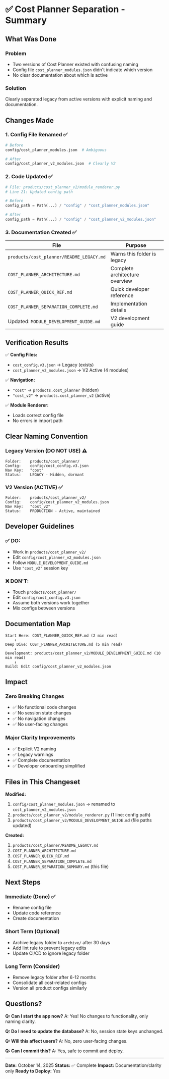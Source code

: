 # ✅ Cost Planner Separation - Summary

## What Was Done

### Problem
- Two versions of Cost Planner existed with confusing naming
- Config file `cost_planner_modules.json` didn't indicate which version
- No clear documentation about which is active

### Solution
Clearly separated legacy from active versions with explicit naming and documentation.

## Changes Made

### 1. Config File Renamed ✅
```bash
# Before
config/cost_planner_modules.json  # Ambiguous

# After  
config/cost_planner_v2_modules.json  # Clearly V2
```

### 2. Code Updated ✅
```python
# File: products/cost_planner_v2/module_renderer.py
# Line 21: Updated config path

# Before
config_path = Path(...) / "config" / "cost_planner_modules.json"

# After
config_path = Path(...) / "config" / "cost_planner_v2_modules.json"
```

### 3. Documentation Created ✅

| File | Purpose |
|------|---------|
| `products/cost_planner/README_LEGACY.md` | Warns this folder is legacy |
| `COST_PLANNER_ARCHITECTURE.md` | Complete architecture overview |
| `COST_PLANNER_QUICK_REF.md` | Quick developer reference |
| `COST_PLANNER_SEPARATION_COMPLETE.md` | Implementation details |
| Updated: `MODULE_DEVELOPMENT_GUIDE.md` | V2 development guide |

## Verification Results

✅ **Config Files:**
- `cost_config.v3.json` → Legacy (exists)
- `cost_planner_v2_modules.json` → V2 Active (4 modules)

✅ **Navigation:**
- `"cost"` → `products.cost_planner` (hidden)
- `"cost_v2"` → `products.cost_planner_v2` (active)

✅ **Module Renderer:**
- Loads correct config file
- No errors in import path

## Clear Naming Convention

### Legacy Version (DO NOT USE) ⚠️
```
Folder:    products/cost_planner/
Config:    config/cost_config.v3.json
Nav Key:   "cost"
Status:    LEGACY - Hidden, dormant
```

### V2 Version (ACTIVE) ✅
```
Folder:    products/cost_planner_v2/
Config:    config/cost_planner_v2_modules.json
Nav Key:   "cost_v2"
Status:    PRODUCTION - Active, maintained
```

## Developer Guidelines

### ✅ DO:
- Work in `products/cost_planner_v2/`
- Edit `config/cost_planner_v2_modules.json`
- Follow `MODULE_DEVELOPMENT_GUIDE.md`
- Use `"cost_v2"` session key

### ❌ DON'T:
- Touch `products/cost_planner/`
- Edit `config/cost_config.v3.json`
- Assume both versions work together
- Mix configs between versions

## Documentation Map

```
Start Here: COST_PLANNER_QUICK_REF.md (2 min read)
    ↓
Deep Dive: COST_PLANNER_ARCHITECTURE.md (5 min read)
    ↓
Development: products/cost_planner_v2/MODULE_DEVELOPMENT_GUIDE.md (10 min read)
    ↓
Build: Edit config/cost_planner_v2_modules.json
```

## Impact

### Zero Breaking Changes
- ✅ No functional code changes
- ✅ No session state changes
- ✅ No navigation changes
- ✅ No user-facing changes

### Major Clarity Improvements
- ✅ Explicit V2 naming
- ✅ Legacy warnings
- ✅ Complete documentation
- ✅ Developer onboarding simplified

## Files in This Changeset

**Modified:**
1. `config/cost_planner_modules.json` → renamed to `cost_planner_v2_modules.json`
2. `products/cost_planner_v2/module_renderer.py` (1 line: config path)
3. `products/cost_planner_v2/MODULE_DEVELOPMENT_GUIDE.md` (file paths updated)

**Created:**
1. `products/cost_planner/README_LEGACY.md`
2. `COST_PLANNER_ARCHITECTURE.md`
3. `COST_PLANNER_QUICK_REF.md`
4. `COST_PLANNER_SEPARATION_COMPLETE.md`
5. `COST_PLANNER_SEPARATION_SUMMARY.md` (this file)

## Next Steps

### Immediate (Done) ✅
- Rename config file
- Update code reference
- Create documentation

### Short Term (Optional)
- Archive legacy folder to `archive/` after 30 days
- Add lint rule to prevent legacy edits
- Update CI/CD to ignore legacy folder

### Long Term (Consider)
- Remove legacy folder after 6-12 months
- Consolidate all cost-related configs
- Version all product configs similarly

## Questions?

**Q: Can I start the app now?**
A: Yes! No changes to functionality, only naming clarity.

**Q: Do I need to update the database?**
A: No, session state keys unchanged.

**Q: Will this affect users?**
A: No, zero user-facing changes.

**Q: Can I commit this?**
A: Yes, safe to commit and deploy.

---

**Date:** October 14, 2025
**Status:** ✅ Complete
**Impact:** Documentation/clarity only
**Ready to Deploy:** Yes
